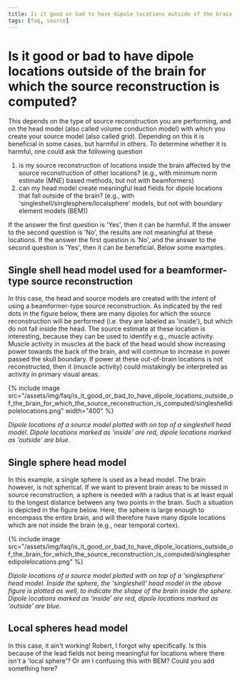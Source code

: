 ```yaml
---
title: Is it good or bad to have dipole locations outside of the brain for which the source reconstruction is computed?
tags: [faq, source]
---
```


# Is it good or bad to have dipole locations outside of the brain for which the source reconstruction is computed?

This depends on the type of source reconstruction you are performing, and on the head model (also called volume conduction model) with which you create your source model (also called grid). Depending on this it is beneficial in some cases, but harmful in others. To determine whether it is harmful, one could ask the following question

1.  is my source reconstruction of locations inside the brain affected by the source reconstruction of other locations? (e.g., with minimum norm estimate (MNE) based methods, but not with beamformers)
2.  can my head model create meaningful lead fields for dipole locations that fall outside of the brain? (e.g., with 'singleshell/singlesphere/localsphere' models, but not with boundary element models (BEM))

If the answer the first question is 'Yes', then it can be harmful. If the answer to the second question is 'No', the results are not meaningful at these locations. If the answer the first question is 'No', and the answer to the second question is 'Yes', then it can be beneficial. Below some examples.

## Single shell head model used for a beamformer-type source reconstruction

In this case, the head and source models are created with the intent of using a beamformer-type source reconstruction. As indicated by the red dots in the figure below, there are many dipoles for which the source reconstruction will be performed (i.e. they are labeled as 'inside'), but which do not fall inside the head. The source estimate at these location is interesting, because they can be used to identify e.g., muscle activity. Muscle activity in muscles at the back of the head would show increasing power towards the back of the brain, and will continue to increase in power passed the skull boundary. If power at these out-of-brain locations is not reconstructed, then it (muscle activity) could mistakingly be interpreted as activity in primary visual areas.

{% include image src="/assets/img/faq/is_it_good_or_bad_to_have_dipole_locations_outside_of_the_brain_for_which_the_source_reconstruction_is_computed/singleshelldipolelocations.png" width="400" %}

_Dipole locations of a source model plotted with on top of a singleshell head model. Dipole locations marked as 'inside' are red, dipole locations marked as 'outside' are blue._

## Single sphere head model

In this example, a single sphere is used as a head model. The brain however, is not spherical. If we want to prevent brain areas to be missed in source reconstruction, a sphere is needed with a radius that is at least equal to the longest distance between any two points in the brain. Such a situation is depicted in the figure below. Here, the sphere is large enough to encompass the entire brain, and will therefore have many dipole locations which are not inside the brain (e.g., near temporal cortex).

{% include image src="/assets/img/faq/is_it_good_or_bad_to_have_dipole_locations_outside_of_the_brain_for_which_the_source_reconstruction_is_computed/singlespheredipolelocations.png" %}

_Dipole locations of a source model plotted with on top of a 'singlesphere' head model. Inside the sphere, the 'singleshell' head model in the above figure is plotted as well, to indicate the shape of the brain inside the sphere. Dipole locations marked as 'inside' are red, dipole locations marked as 'outside' are blue._

## Local spheres head model

In this case, it ain't working! Robert, I forgot why specifically. Is this because of the lead fields not being meaningful for locations where there isn't a 'local sphere'? Or am I confusing this with BEM? Could you add something here?
